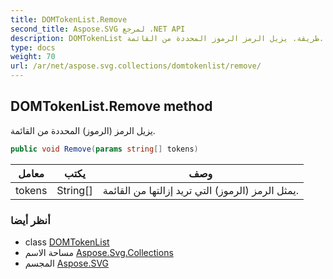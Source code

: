 ```yaml
---
title: DOMTokenList.Remove
second_title: Aspose.SVG لمرجع .NET API
description: DOMTokenList طريقة. يزيل الرمز الرموز المحددة من القائمة.
type: docs
weight: 70
url: /ar/net/aspose.svg.collections/domtokenlist/remove/
---
```

## DOMTokenList.Remove method

يزيل الرمز (الرموز) المحددة من القائمة.

```csharp
public void Remove(params string[] tokens)
```

| معامل | يكتب | وصف |
| --- | --- | --- |
| tokens | String[] | يمثل الرمز (الرموز) التي تريد إزالتها من القائمة. |

### أنظر أيضا

* class [DOMTokenList](../)
* مساحة الاسم [Aspose.Svg.Collections](../../domtokenlist/)
* المجسم [Aspose.SVG](../../../)



